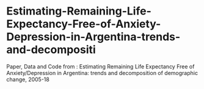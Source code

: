 # Estimating-Remaining-Life-Expectancy-Free-of-Anxiety-Depression-in-Argentina-trends-and-decompositi
Paper, Data and Code from : Estimating Remaining Life Expectancy Free of Anxiety/Depression in Argentina: trends and decomposition of demographic change, 2005-18
